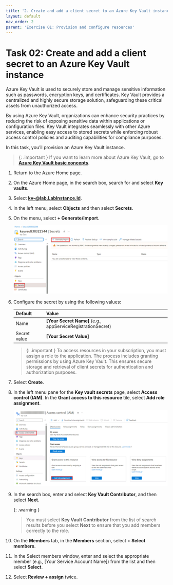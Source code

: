 ```yaml
---
title: '2. Create and add a client secret to an Azure Key Vault instance'
layout: default
nav_order: 2
parent: 'Exercise 01: Provision and configure resources'
---
```


# Task 02: Create and add a client secret to an Azure Key Vault instance

Azure Key Vault is used to securely store and manage sensitive information such as passwords, encryption keys, and certificates. Key Vault provides a centralized and highly secure storage solution, safeguarding these critical assets from unauthorized access.  

By using Azure Key Vault, organizations can enhance security practices by reducing the risk of exposing sensitive data within applications or configuration files. Key Vault integrates seamlessly with other Azure services, enabling easy access to stored secrets while enforcing robust access control policies and auditing capabilities for compliance purposes. 

In this task, you’ll provision an Azure Key Vault instance. 


>{: .important } If you want to learn more about Azure Key Vault, go to [**Azure Key Vault basic concepts**](https://learn.microsoft.com/en-us/azure/key-vault/general/basic-concepts "Azure Key Vault basic concepts"). 

 

1. Return to the Azure Home page. 

 

1. On the Azure Home page, in the search box, search for and select **Key vaults**. 

 

1. Select **kv-@lab.LabInstance.Id**. 

 

1. In the left menu, select **Objects** and then select **Secrets**. 

 

1. On the menu, select **+ Generate/Import**. 

 

    ![keyvaultimport.jpg](../media/instructions254096/keyvaultimport.jpg) 

 

1. Configure the secret by using the following values: 

 

    | Default | Value | 
    |:---------|:---------| 
    | Name   |  **[Your Secret Name]** (e.g., appServiceRegistrationSecret)  | 
    | Secret value   |   **[Your Secret Value]**   | 

    >{: .important } To access resources in your subscription, you must assign a role to the application. The process includes granting permissions by using Azure Key Vault. This ensures secure storage and retrieval of client secrets for authentication and authorization purposes. 

 

1. Select **Create**. 

 

1. In the left menu pane for the **Key vault secrets** page, select **Access control (IAM)**. In the **Grant access to this resource** tile, select **Add role assignment**. 

 

    ![addRoleassign.jpg](../media/instructions254096/addRoleassign.jpg) 

 

1. In the search box, enter and select **Key Vault Contributor**, and then select **Next**. 

    {: .warning }
    > You must select **Key Vault Contributor** from the list of search results before you select **Next** to ensure that you add members correctly to the role.

1. On the **Members** tab, in the **Members** section, select **+ Select members**. 

 

1. In the Select members window, enter and select the appropriate member (e.g., [Your Service Account Name]) from the list and then select **Select**. 

 

1. Select **Review + assign** twice. 

